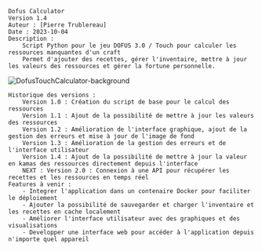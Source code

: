     Dofus Calculator
    Version 1.4
    Auteur : [Pierre Trublereau]
    Date : 2023-10-04
    Description :
        Script Python pour le jeu DOFUS 3.0 / Touch pour calculer les ressources manquantes d'un craft 
        Permet d'ajouter des recettes, gérer l'inventaire, mettre à jour les valeurs des ressources et gérer la fortune personnelle.

![DofusTouchCalculator-background](https://github.com/user-attachments/assets/f80194ac-c25a-4d22-901f-13f981cac853)

        
    Historique des versions :
        Version 1.0 : Création du script de base pour le calcul des ressources
        Version 1.1 : Ajout de la possibilité de mettre à jour les valeurs des ressources
        Version 1.2 : Amélioration de l'interface graphique, ajout de la gestion des erreurs et mise à jour de l'image de fond
        Version 1.3 : Amélioration de la gestion des erreurs et de l'interface utilisateur
        Version 1.4 : Ajout de la possibilité de mettre à jour la valeur en kamas des ressources directement depuis l'interface
        NEXT : Version 2.0 : Connexion à une API pour récupérer les recettes et les ressources en temps réel
    Features à venir :  
        - Integrer l'application dans un contenaire Docker pour faciliter le déploiement
        - Ajouter la possibilité de sauvegarder et charger l'inventaire et les recettes en cache localement
        - Améliorer l'interface utilisateur avec des graphiques et des visualisations
        - Developper une interface web pour accéder à l'application depuis n'importe quel appareil
